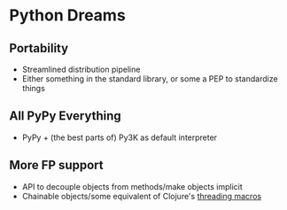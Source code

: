 # Python Dreams
## Portability
  + Streamlined distribution pipeline
  + Either something in the standard library, or some a PEP to standardize things

## All PyPy Everything
  + PyPy + (the best parts of) Py3K as default interpreter
  
## More FP support
  + API to decouple objects from methods/make objects implicit
  + Chainable objects/some equivalent of Clojure's [threading macros](http://clojuredocs.org/clojure_core/clojure.core/-%3E)
